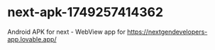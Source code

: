 # next-apk-1749257414362
Android APK for next - WebView app for https://nextgendevelopers-app.lovable.app/
